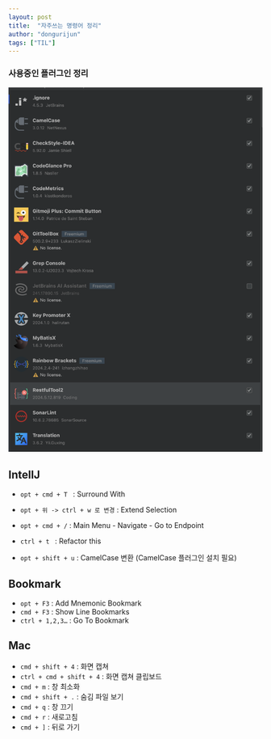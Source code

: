 ```yaml
---
layout: post
title:  "자주쓰는 명령어 정리"
author: "dongurijun"
tags: ["TIL"]
---
```





### 사용중인 플러그인 정리

<img width="679" alt="스크린샷 2024-07-16 11 19 22" src="../images/plugins.png">


## IntellJ

- `opt + cmd + T ` : Surround With
- `opt + 위 -> ctrl + w 로 변경` : Extend Selection
- `opt + cmd + /` :  Main Menu - Navigate - Go to Endpoint

- `ctrl + t ` :  Refactor this
- `opt + shift + u` : CamelCase 변환 (CamelCase 플러그인 설치 필요)

## Bookmark

- `opt + F3` : Add Mnemonic Bookmark
- `cmd + F3` : Show Line Bookmarks
- `ctrl + 1,2,3…` : Go To Bookmark



## Mac

- `cmd + shift + 4` : 화면 캡쳐
- `ctrl + cmd + shift + 4` : 화면 캡쳐 클립보드
- `cmd + m` : 창 최소화
- `cmd + shift + .` : 숨김 파일 보기
- `cmd + q` : 창 끄기
- `cmd + r` : 새로고침
- `cmd + ]` : 뒤로 가기